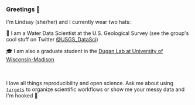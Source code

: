 ### Greetings 🖖

I'm Lindsay (she/her) and I currently wear two hats:

👒 I am a Water Data Scientist at the U.S. Geological Survey (see the group's cool stuff on Twitter [@USGS_DataSci](https://twitter.com/USGS_DataSci))

🎓 I am also a graduate student in the [Dugan Lab at University of Wisconsin-Madison](https://dugan.limnology.wisc.edu/)

<br></br>
I love all things reproducibility and open science. Ask me about using [`targets`](https://docs.ropensci.org/targets/) to organize scientific workflows or show me your messy data and I'm hooked 🎣

<!--
**lindsayplatt/lindsayplatt** is a ✨ _special_ ✨ repository because its `README.md` (this file) appears on your GitHub profile.

Here are some ideas to get you started:

- 🔭 I’m currently working on ...
- 🌱 I’m currently learning ...
- 👯 I’m looking to collaborate on ...
- 🤔 I’m looking for help with ...
- 💬 Ask me about ...
- 📫 How to reach me: ...
- 😄 Pronouns: ...
- ⚡ Fun fact: ...
-->
